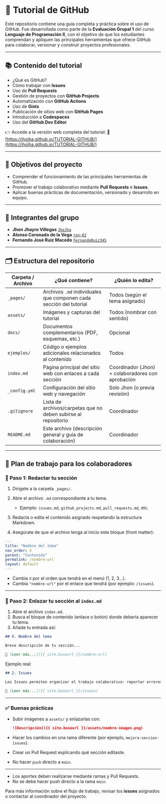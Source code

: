 # 📘 Tutorial de GitHub

Este repositorio contiene una guía completa y práctica sobre el uso de GitHub. Fue desarrollada como parte de la **Evaluación Grupal 1** del curso **Lenguaje de Programación II**, con el objetivo de que los estudiantes comprendan y apliquen las principales herramientas que ofrece GitHub para colaborar, versionar y construir proyectos profesionales.

---

## 📚 Contenido del tutorial

* ¿Qué es GitHub?
* Cómo trabajar con **Issues**
* Uso de **Pull Requests**
* Gestión de proyectos con **GitHub Projects**
* Automatización con **GitHub Actions**
* Uso de **Gists**
* Publicación de sitios web con **GitHub Pages**
* Introducción a **Codespaces**
* Uso del **GitHub Dev Editor**

👉 Accede a la versión web completa del tutorial:
🔗 [https://jhojha.github.io/TUTORIAL-GITHUB/](https://jhojha.github.io/TUTORIAL-GITHUB/)

---

## 🎯 Objetivos del proyecto

* Comprender el funcionamiento de las principales herramientas de GitHub.
* Promover el trabajo colaborativo mediante **Pull Requests** e **Issues**.
* Aplicar buenas prácticas de documentación, versionado y desarrollo en equipo.

---

## 👥 Integrantes del grupo

* **Jhon Jhayro Villegas** [`JhoJha`](https://github.com/JhoJha)
* **Alonso Coronado de la Vega** [`ron-62`](https://github.com/ron-62)
* **Fernando José Ruiz Macedo** [`FernandoRuiz345`](https://github.com/FernandoRuiz345)

---

## 🗂️ Estructura del repositorio

| Carpeta / Archivo | ¿Qué contiene?                                                     | ¿Quién lo edita?                                  |
| ----------------- | ------------------------------------------------------------------ | ------------------------------------------------- |
| `_pages/`         | Archivos `.md` individuales que componen cada sección del tutorial | Todos (según el tema asignado)                    |
| `assets/`         | Imágenes y capturas del tutorial                                   | Todos (nombrar con sentido)                       |
| `docs/`           | Documentos complementarios (PDF, esquemas, etc.)                   | Opcional                                          |
| `ejemplos/`       | Código o ejemplos adicionales relacionados al contenido            | Todos                                             |
| `index.md`        | Página principal del sitio web con enlaces a cada sección          | Coordinador (Jhon) + colaboradores con aprobación |
| `_config.yml`     | Configuración del sitio web y navegación                           | Solo Jhon (o previa revisión)                     |
| `.gitignore`      | Lista de archivos/carpetas que no deben subirse al repositorio     | Coordinador                                       |
| `README.md`       | Este archivo (descripción general y guía de colaboración)          | Coordinador                                       |

---

## 📝 Plan de trabajo para los colaboradores

### 🔧 Paso 1: Redactar tu sección

1. Dirígete a la carpeta `_pages/`.
2. Abre el archivo `.md` correspondiente a tu tema.

   * Ejemplo: `issues.md`, `github_projects.md`, `pull_requests.md`, etc.
3. Redacta o edita el contenido asignado respetando la estructura Markdown.
4. Asegúrate de que el archivo tenga al inicio este bloque (front matter):

```yaml
---
title: "Nombre del tema"
nav_order: X
parent: "Contenido"
permalink: /nombre-url
layout: default
---
```

* Cambia `X` por el orden que tendrá en el menú (1, 2, 3…).
* Cambia `"nombre-url"` por el enlace que tendrá (por ejemplo: `/issues`).

---

### 🔗 Paso 2: Enlazar tu sección al `index.md`

1. Abre el archivo `index.md`.
2. Busca el bloque de contenido (enlace o botón) donde debería aparecer tu tema.
3. Añade tu entrada así:

```markdown
## X. Nombre del tema

Breve descripción de tu sección...

🔗 [Leer más...]({{ site.baseurl }}/nombre-url)
```

Ejemplo real:

```markdown
## 2. Issues

Los Issues permiten organizar el trabajo colaborativo: reportar errores, asignar tareas y planificar el desarrollo.

🔗 [Leer más...]({{ site.baseurl }}/issues)
```

---

### ✅ Buenas prácticas

* Subir imágenes a `assets/` y enlazarlas con:

  ```markdown
  ![Descripción]({{ site.baseurl }}/assets/nombre-imagen.png)
  ```

* Hacer los cambios en una rama diferente (por ejemplo, `mejora-seccion-issues`).

* Crear un Pull Request explicando qué sección editaste.

* No hacer `push` directo a `main`.

---


- Los aportes deben realizarse mediante ramas y Pull Requests.
- No se debe hacer push directo a la rama `main`.

Para más información sobre el flujo de trabajo, revisar los **issues** asignados o contactar al coordinador del proyecto.


